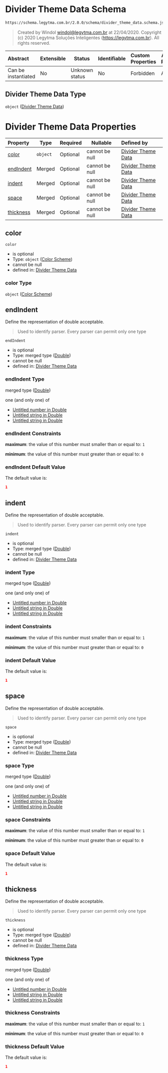 # Divider Theme Data Schema

```txt
https://schema.legytma.com.br/2.0.0/schema/divider_theme_data.schema.json
```




> Created by Windol [windol@legytma.com.br](mailto:windol@legytma.com.br) at 22/04/2020.
> Copyright (c) 2020 Legytma Soluções Inteligentes (<https://legytma.com.br>). All rights reserved.
>

| Abstract            | Extensible | Status         | Identifiable | Custom Properties | Additional Properties | Access Restrictions | Defined In                                                                                        |
| :------------------ | ---------- | -------------- | ------------ | :---------------- | --------------------- | ------------------- | ------------------------------------------------------------------------------------------------- |
| Can be instantiated | No         | Unknown status | No           | Forbidden         | Allowed               | none                | [divider_theme_data.schema.json](../schema/divider_theme_data.schema.json) |

## Divider Theme Data Type

`object` ([Divider Theme Data](divider_theme_data.md))

# Divider Theme Data Properties

| Property                | Type     | Required | Nullable       | Defined by                                                                                                                                                      |
| :---------------------- | -------- | -------- | -------------- | :-------------------------------------------------------------------------------------------------------------------------------------------------------------- |
| [color](#color)         | `object` | Optional | cannot be null | [Divider Theme Data](button_theme_data-properties-color-scheme.md) |
| [endIndent](#endIndent) | Merged   | Optional | cannot be null | [Divider Theme Data](app_bar_theme-properties-double.md)             |
| [indent](#indent)       | Merged   | Optional | cannot be null | [Divider Theme Data](app_bar_theme-properties-double.md)                |
| [space](#space)         | Merged   | Optional | cannot be null | [Divider Theme Data](app_bar_theme-properties-double.md)                 |
| [thickness](#thickness) | Merged   | Optional | cannot be null | [Divider Theme Data](app_bar_theme-properties-double.md)             |

## color




`color`

-   is optional
-   Type: `object` ([Color Scheme](button_theme_data-properties-color-scheme.md))
-   cannot be null
-   defined in: [Divider Theme Data](button_theme_data-properties-color-scheme.md)

### color Type

`object` ([Color Scheme](button_theme_data-properties-color-scheme.md))

## endIndent

Define the representation of double acceptable.


> Used to identify parser. Every parser can permit only one type
>

`endIndent`

-   is optional
-   Type: merged type ([Double](app_bar_theme-properties-double.md))
-   cannot be null
-   defined in: [Divider Theme Data](app_bar_theme-properties-double.md)

### endIndent Type

merged type ([Double](app_bar_theme-properties-double.md))

one (and only one) of

-   [Untitled number in Double](double-oneof-0.md)
-   [Untitled string in Double](double-oneof-1.md)
-   [Untitled string in Double](double-oneof-2.md)

### endIndent Constraints

**maximum**: the value of this number must smaller than or equal to: `1`

**minimum**: the value of this number must greater than or equal to: `0`

### endIndent Default Value

The default value is:

```json
1
```

## indent

Define the representation of double acceptable.


> Used to identify parser. Every parser can permit only one type
>

`indent`

-   is optional
-   Type: merged type ([Double](app_bar_theme-properties-double.md))
-   cannot be null
-   defined in: [Divider Theme Data](app_bar_theme-properties-double.md)

### indent Type

merged type ([Double](app_bar_theme-properties-double.md))

one (and only one) of

-   [Untitled number in Double](double-oneof-0.md)
-   [Untitled string in Double](double-oneof-1.md)
-   [Untitled string in Double](double-oneof-2.md)

### indent Constraints

**maximum**: the value of this number must smaller than or equal to: `1`

**minimum**: the value of this number must greater than or equal to: `0`

### indent Default Value

The default value is:

```json
1
```

## space

Define the representation of double acceptable.


> Used to identify parser. Every parser can permit only one type
>

`space`

-   is optional
-   Type: merged type ([Double](app_bar_theme-properties-double.md))
-   cannot be null
-   defined in: [Divider Theme Data](app_bar_theme-properties-double.md)

### space Type

merged type ([Double](app_bar_theme-properties-double.md))

one (and only one) of

-   [Untitled number in Double](double-oneof-0.md)
-   [Untitled string in Double](double-oneof-1.md)
-   [Untitled string in Double](double-oneof-2.md)

### space Constraints

**maximum**: the value of this number must smaller than or equal to: `1`

**minimum**: the value of this number must greater than or equal to: `0`

### space Default Value

The default value is:

```json
1
```

## thickness

Define the representation of double acceptable.


> Used to identify parser. Every parser can permit only one type
>

`thickness`

-   is optional
-   Type: merged type ([Double](app_bar_theme-properties-double.md))
-   cannot be null
-   defined in: [Divider Theme Data](app_bar_theme-properties-double.md)

### thickness Type

merged type ([Double](app_bar_theme-properties-double.md))

one (and only one) of

-   [Untitled number in Double](double-oneof-0.md)
-   [Untitled string in Double](double-oneof-1.md)
-   [Untitled string in Double](double-oneof-2.md)

### thickness Constraints

**maximum**: the value of this number must smaller than or equal to: `1`

**minimum**: the value of this number must greater than or equal to: `0`

### thickness Default Value

The default value is:

```json
1
```
